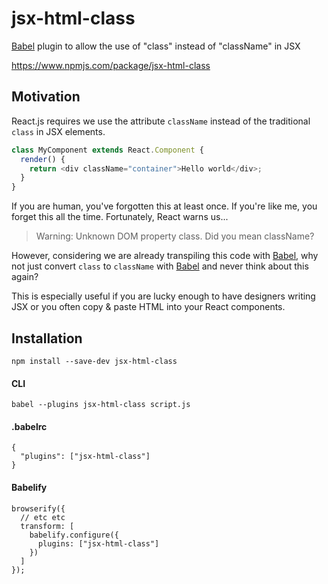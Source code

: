 # jsx-html-class
[Babel](https://babeljs.io/) plugin to allow the use of "class" instead of "className" in JSX

https://www.npmjs.com/package/jsx-html-class

## Motivation

React.js requires we use the attribute `className` instead of the traditional `class` in JSX elements.

```javascript
class MyComponent extends React.Component {
  render() {
    return <div className="container">Hello world</div>;
  }
}
```

If you are human, you've forgotten this at least once. If you're like me, you forget this all the time. Fortunately, React warns us...

> Warning: Unknown DOM property class. Did you mean className?


However, considering we are already transpiling this code with [Babel](https://babeljs.io/), why not just convert `class` to `className` with [Babel](https://babeljs.io/) and never think about this again?

This is especially useful if you are lucky enough to have designers writing JSX or you often copy & paste HTML into your React components.

## Installation

```
npm install --save-dev jsx-html-class
```

#### CLI
```
babel --plugins jsx-html-class script.js
```

#### .babelrc
```
{
  "plugins": ["jsx-html-class"]
}
```

#### Babelify
```
browserify({
  // etc etc
  transform: [
    babelify.configure({
      plugins: ["jsx-html-class"]
    })
  ]
});
```
